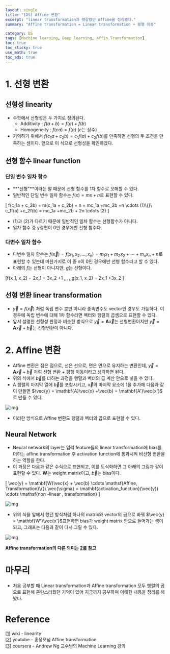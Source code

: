 ```yaml
---
layout: single
title: "[DS] Affine 변환"
excerpt: "linear transformation과 헷갈렸던 Affine을 정리했다."
summary: "Affine transformation = Linear transformation + 평행 이동"

category: DS
tags: [Machine learning, Deep learning, Affin Transformation]
toc: true
toc_sticky: true
use_math: true
toc_ads: true
---
```


# 1. 선형 변환

## 선형성 linearity

- 수학에서 선형성은 두 가지로 정의된다.
  - Additivity : $f(a + b) = f(a) + f(b)$
  - Homogeneity : $f(c a) = f(a)$ ($c$는 상수)
- 기억하기 위해서 $f(c_1a + c_2b) = c_1f(a) + c_2f(b)$를 만족하면 선형의 두 조건을 만족하는 셈이다. 앞으로 이 식으로 선형성을 확인하겠다.

## 선형 함수 linear function

### 단일 변수 일차 함수

- **"선형"**이라는 말 때문에 선형 함수를 1차 함수로 오해할 수 있다.
- 일반적인 단일 변수 일차 함수는 $f(x) = m x + n$로 표현할 수 있다.

\[
f(c_1a + c_2b) = m(c_1a + c_2b) + n  = mc_1a +mc_2b +n \cdots (1)\\{}\\
c_1f(a) +c_2f(b) = mc_1a +mc_2b + 2n \cdots (2)
\]

- (1)과 (2)가 다르기 때문에 일반적인 일차 함수는 선형함수가 아니다.
- 일차 함수 중 y절편이 0인 경우에만 선형 함수다.

### 다변수 일차 함수

- 다변수 일차 함수는 $f(\vec{x}) = f(x_1,x_2, \dots,x_n) = m_1 x_1 +m_2x_2 +\cdots + m_nx_n + n$로 표현할 수 있는데 마찬가지로 이 중 $n$이 0인 경우에만 선형 함수라고 할 수 있다.
- 아래의 $f$는 선형이 아니지만, $g$는 선형이다.

\[f(x_1, x_2) = 2x_1 + 3x_2 +1 ,\,\, \,\,g(x_1, x_2) = 2x_1 +3x_2 \]

## 선형 변환 linear transformation

- $\vec{y} = f( \vec{x})$ 처럼 독립 변수 뿐만 아니라 종속변수도 vector인 경우도 가능하다. 이 경우에 독립 변수에 대해 1차 함수라면 벡터와 행렬의 곱셈으로 표현할 수 있다.
- 앞서 설명한 선형성 판정과 비슷한 방식으로 $\vec{y} = \mathbf{A}\vec{x}$는 선형변환이지만 $\vec{y} = \mathbf{A}\vec{x} +\vec{b}$는 선형변환이 아니다.

# 2. Affine 변환

- Affine 변환은 점은 점으로, 선은 선으로, 면은 면으로 유지하는 변환인데, $\vec{y} = \mathbf{A}\vec{x} +\vec{b}$ 처럼 선형 변환 + 평행 이동이라고 생각하면 된다.
- 위의 식에서 $\vec{b}$를 더하는 과정을 행렬과 벡터의 곱 계산 안으로 넣을 수 있다.
- A 행렬의 마지막 열에 $\vec{b}$를 포함시키고, $\vec{x}$의 마지막 요소에 1을 추가해 다음과 같이 만들면 $\vec{y} = \mathbf{A}\vec{x} +\vec{b} = \mathbf{A'}\vec{x'}$ 로 만들 수 있다.

![img]({{site.url}}/assets/img/affine_equation.png)

- 이러한 방식으로 Affine 변환도 행렬과 벡터의 곱으로 표현할 수 있다.

## Neural Network

- Neural network의 layer는 입력 feature들의 linear transformation에 bias를 더하는 affine transformation 후 activation function에 통과시켜 비선형 변환을 하는 역할을 한다.
- 이 과정은 다음과 같은 수식으로 표현되고, 이를 도식화하면 그 아래의 그림과 같이 표현할 수 있다. $\mathbf{W}$는 weight matrix이고, $\vec{b}$는 bias이다.

\[
\vec{y} = \mathbf{W}\vec{x} + \vec{b} \cdots \mathsf{Affine\, Transformation}\\{}\\ \vec{\sigma} = \mathbf{activation\_function}(\vec{y}) \cdots \mathsf{non -linear \, transformation}
\]  

![img]({{site.url}}/assets/img/affine1.png)

- 위의 식을 앞에서 했던 방식처럼 하나의 matrix와 vector의 곱으로 바꿔 $\vec{y} = \mathbf{W'}\vec{x'}$표현하면 bias가 weight matrix 안으로 들어가는 셈이 되고, 그래프는 다음과 같이 다시 그릴 수 있다.  

![img]({{site.url}}/assets/img/affine2.png)  

**Affine transformation의 다른 의미는 [2]를 참고**  
# 마무리
- 처음 공부할 때 Linear transformation과 Affine transformation 모두 행렬의 곱으로 표현해 혼란스러웠던 기억이 있어 지금까지 공부하며 이해한 내용을 정리를 해봤다.  

# Reference

[[1]] wiki - linearity  
[[2]] youtube - 홍정모님 Affine transformation  
[[3]] coursera - Andrew Ng 교수님의 Machine Learning 강의

[1]: https://ko.wikipedia.org/wiki/%EC%84%A0%ED%98%95%EC%84%B1
[2]: https://www.youtube.com/watch?v=DSmXIYkp024
[3]: https://www.coursera.org/learn/machine-learning?